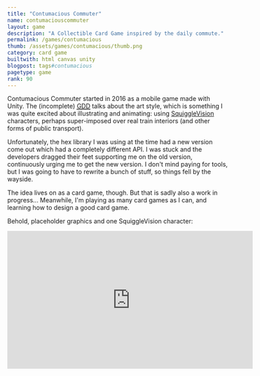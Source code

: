```yaml
---
title: "Contumacious Commuter"
name: contumaciouscommuter
layout: game
description: "A Collectible Card Game inspired by the daily commute."
permalink: /games/contumacious
thumb: /assets/games/contumacious/thumb.png
category: card game
builtwith: html canvas unity
blogpost: tags#contumacious
pagetype: game
rank: 90
---
```


Contumacious Commuter started in 2016 as a mobile game made with Unity. The (incomplete) <abbr title="game design document">[GDD](https://docs.google.com/document/d/1Dh53Hb-zmO5dx76a-vuSD-BnMGA7PRjBw5pul5Q54vM/edit?usp=sharing)</abbr> talks about the art style, which is something I was quite excited about illustrating and animating: using [SquiggleVision](https://en.wikipedia.org/wiki/Squigglevision) characters, perhaps super-imposed over real train interiors (and other forms of public transport).

Unfortunately, the hex library I was using at the time had a new version come out which had a completely different API. I was stuck and the developers dragged their feet supporting me on the old version, continuously urging me to get the new version. I don't mind paying for tools, but I was going to have to rewrite a bunch of stuff, so things fell by the wayside.

The idea lives on as a card game, though. But that is sadly also a work in progress... Meanwhile, I'm playing as many card games as I can, and learning how to design a good card game.

Behold, placeholder graphics and one SquiggleVision character:

<iframe width="560" height="315" src="https://www.youtube.com/embed/ie2ft1DkUcs" frameborder="0" allow="accelerometer; autoplay; encrypted-media; gyroscope; picture-in-picture" allowfullscreen></iframe>